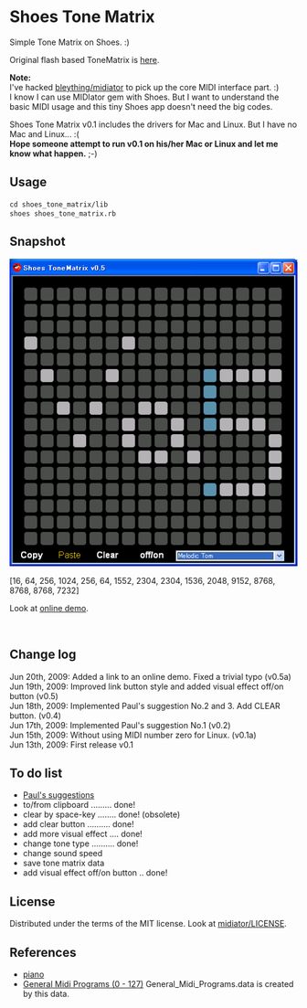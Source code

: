 Shoes Tone Matrix
=================

Simple Tone Matrix on Shoes. :)

Original flash based ToneMatrix is [here](http://lab.andre-michelle.com/tonematrix).


**Note:**   
I've hacked [bleything/midiator](http://github.com/bleything/midiator/tree/master) to pick up the core MIDI interface part. :)   
I know I can use MIDIator gem with Shoes. But I want to understand the basic MIDI usage and this tiny Shoes app doesn't need the big codes.

Shoes Tone Matrix v0.1 includes the drivers for Mac and Linux. But I have no Mac and Linux... :(   
**Hope someone attempt to run v0.1 on his/her Mac or Linux and let me know what happen.** ;-)


Usage
-----

	cd shoes_tone_matrix/lib
	shoes shoes_tone_matrix.rb


Snapshot
--------
![shoes\_tone\_matrix\_snapshot.png](http://github.com/ashbb/shoes_tone_matrix/raw/master/shoes_tone_matrix_snapshot.png)

[16, 64, 256, 1024, 256, 64, 1552, 2304, 2304, 1536, 2048, 9152, 8768, 8768, 8768, 7232]

Look at [online demo](http://www.rin-shun.com/rubylearning/shoes/shoes_tone_matrix_v0.5.swf.html).

<br>

Change log
----------
Jun 20th, 2009: Added a link to an online demo. Fixed a trivial typo (v0.5a)   
Jun 19th, 2009: Improved link button style and added visual effect off/on button (v0.5)   
Jun 18th, 2009: Implemented Paul's suggestion No.2 and 3. Add CLEAR button. (v0.4)   
Jun 17th, 2009: Implemented Paul's suggestion No.1 (v0.2)   
Jun 15th, 2009: Without using MIDI number zero for Linux. (v0.1a)   
Jun 13th, 2009: First release v0.1


To do list
----------

- [Paul's suggestions](http://github.com/ashbb/shoes_tone_matrix/tree/master/pauls_suggestions.md)
- to/from clipboard ......... done!
- clear by space-key ........ done! (obsolete)
- add clear button .......... done!
- add more visual effect .... done!
- change tone type .......... done!
- change sound speed
- save tone matrix data
- add visual effect off/on button .. done!


License
-------
Distributed under the terms of the MIT license.
Look at [midiator/LICENSE](http://github.com/bleything/midiator/tree/master/LICENSE).


References
----------

- [piano](http://github.com/ashbb/piano/tree/master)
- [General Midi Programs (0 - 127)](http://www.ec.vanderbilt.edu/computermusic/musc216site/GM.Programs.html)
  General_Midi_Programs.data is created by this data.
